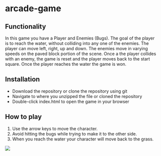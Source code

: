 # arcade-game

## Functionality
In this game you have a Player and Enemies (Bugs). The goal of the player is to reach the water, without colliding into any one of the enemies. The player can move left, right, up and down. The enemies move in varying speeds on the paved block portion of the scene. Once a the player collides with an enemy, the game is reset and the player moves back to the start square. Once the player reaches the water the game is won.

## Installation
* Download the repository or clone the repository using git
* Navigate to where you unzipped the file or cloned the repository
* Double-click index.html to open the game in your browser

## How to play 
1. Use the arrow keys to move the character. 
2. Avoid hitting the bugs while trying to make it to the other side. 
3. When you reach the water your character will move back to the grass.

<img src="http://res.cloudinary.com/dwraqpjau/image/upload/c_scale,w_400/v1531040566/Untitled_ufpz81.png">

